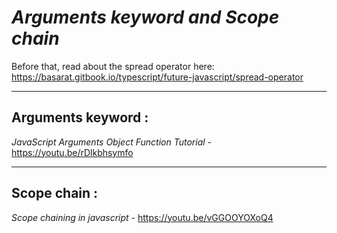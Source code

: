 # _Arguments keyword and Scope chain_

Before that, read about the spread operator here:
https://basarat.gitbook.io/typescript/future-javascript/spread-operator

---

## Arguments keyword :
_JavaScript Arguments Object Function Tutorial_ - https://youtu.be/rDlkbhsymfo

---

## Scope chain :
_Scope chaining in javascript_ - https://youtu.be/vGGOOYOXoQ4